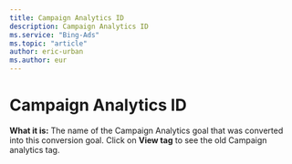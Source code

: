 ```yaml
---
title: Campaign Analytics ID
description: Campaign Analytics ID
ms.service: "Bing-Ads"
ms.topic: "article"
author: eric-urban
ms.author: eur
---
```


# Campaign Analytics ID

**What it is:**  The name of the Campaign Analytics goal that was converted into this conversion goal. Click on **View tag** to see the old Campaign analytics tag.


